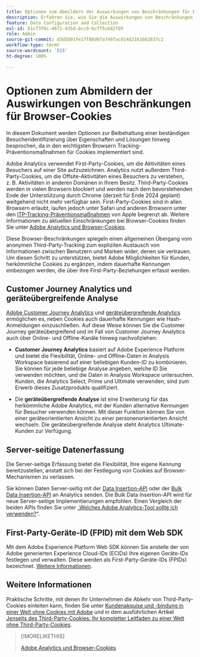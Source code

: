 ```yaml
---
title: Optionen zum Abmildern der Auswirkungen von Beschränkungen für Browser-Cookies
description: Erfahren Sie, wie Sie die Auswirkungen von Beschränkungen für Browser-Cookies reduzieren können, um die Datenerfassung für Adobe Analytics zu verbessern.
feature: Data Configuration and Collection
exl-id: 81cf3f0c-4871-435d-bcc9-bcff5c682f05
role: Admin
source-git-commit: d3d5b01fe17f88d07a748fac814d2161682837c2
workflow-type: tm+mt
source-wordcount: '515'
ht-degree: 100%

---
```


# Optionen zum Abmildern der Auswirkungen von Beschränkungen für Browser-Cookies

In diesem Dokument werden Optionen zur Beibehaltung einer beständigen Besucheridentifizierung über Eigenschaften und Lösungen hinweg besprochen, da in den wichtigsten Browsern Tracking-Präventionsmaßnahmen für Cookies implementiert sind.

Adobe Analytics verwendet First-Party-Cookies, um die Aktivitäten eines Besuchers auf einer Site aufzuzeichnen. Analytics nutzt außerdem Third-Party-Cookies, um die Offsite-Aktivitäten eines Besuchers zu verstehen, z. B. Aktivitäten in anderen Domänen in Ihrem Besitz. Third-Party-Cookies werden in vielen Browsern blockiert und werden nach dem bevorstehenden Ende der Unterstützung durch Chrome (derzeit für Ende 2024 geplant) weitgehend nicht mehr verfügbar sein. First-Party-Cookies sind in allen Browsern erlaubt, laufen jedoch unter Safari und anderen Browsern unter den [ITP-Tracking-Präventionsmaßnahmen](https://webkit.org/tracking-prevention) von Apple begrenzt ab. Weitere Informationen zu aktuellen Einschränkungen bei Browser-Cookies finden Sie unter [Adobe Analytics und Browser-Cookies](cookies.md).

Diese Browser-Beschränkungen spiegeln einen allgemeinen Übergang vom anonymen Third-Party-Tracking zum expliziten Austausch von Informationen zwischen Benutzern und Marken wider, denen sie vertrauen. Um diesen Schritt zu unterstützen, bietet Adobe Möglichkeiten für Kunden, herkömmliche Cookies zu ergänzen, indem dauerhafte Kennungen einbezogen werden, die über ihre First-Party-Beziehungen erfasst werden.

## Customer Journey Analytics und geräteübergreifende Analyse

[Adobe Customer Journey Analytics](https://experienceleague.adobe.com/docs/analytics-platform/using/cja-overview/cja-overview.html?lang=de) und [geräteübergreifende Analytics](/help/components/cda/overview.md) ermöglichen es, neben Cookies auch dauerhafte Kennungen wie Hash-Anmeldungen einzuschließen. Auf diese Weise können Sie die Customer Journey geräteübergreifend und im Fall von Customer Journey Analytics auch über Online- und Offline-Kanäle hinweg nachvollziehen:

* **Customer Journey Analytics** basiert auf Adobe Experience Platform und bietet die Flexibilität, Online- und Offline-Daten in Analysis Workspace basierend auf einer beliebigen Kunden-ID zu kombinieren. Sie können für jede beliebige Analyse angeben, welche ID Sie verwenden möchten, und die Daten in Analysis Workspace untersuchen. Kunden, die Analytics Select, Prime und Ultimate verwenden, sind zum Erwerb dieses Zusatzprodukts qualifiziert.

* Die **geräteübergreifende Analyse** ist eine Erweiterung für das herkömmliche Adobe Analytics, mit der Kunden alternative Kennungen für Besucher verwenden können. Mit dieser Funktion können Sie von einer geräteorientierten Ansicht zu einer personenorientierten Ansicht wechseln. Die geräteübergreifende Analyse steht Analytics Ultimate-Kunden zur Verfügung.

## Server-seitige Datenerfassung

Die Server-seitige Erfassung bietet die Flexibilität, Ihre eigene Kennung bereitzustellen, anstatt sich bei der Festlegung von Cookies auf Browser-Mechanismen zu verlassen.

Sie können Daten Server-seitig mit der [Data Insertion-API](https://github.com/AdobeDocs/analytics-1.4-apis/blob/master/docs/data-insertion-api/index.md) oder der [Bulk Data Insertion-API](https://www.adobe.io/apis/experiencecloud/analytics/docs.html#!AdobeDocs/analytics-2.0-apis/master/bdia.md) an Analytics senden. Die Bulk Data Insertion-API wird für neue Server-seitige Implementierungen empfohlen. Einen Vergleich der beiden APIs finden Sie unter „[Welches Adobe Analytics-Tool sollte ich verwenden?](/help/analyze/get-started/which-analytics-tool.md)“.

## First-Party-Geräte-ID (FPID) mit dem Web SDK

Mit dem Adobe Experience Platform Web SDK können Sie anstelle der von Adobe generierten Experience Cloud-IDs (ECIDs) Ihre eigenen Geräte-IDs festlegen und verwalten. Diese werden als First-Party-Geräte-IDs (FPIDs) bezeichnet. [Weitere Informationen](https://experienceleague.adobe.com/docs/experience-platform/edge/identity/first-party-device-ids.html?lang=de).

## Weitere Informationen

Praktische Schritte, mit denen Ihr Unternehmen die Abkehr von Third-Party-Cookies einleiten kann, finden Sie unter [Kundenakquise und -bindung in einer Welt ohne Cookies mit Adobe](https://business.adobe.com/de/solutions/cookieless.html) und in dem ausführlichen Artikel [Jenseits des Third-Party-Cookies: Ihr kompletter Leitfaden zu einer Welt ohne Third-Party-Cookies](https://business.adobe.com/content/dam/www/us/en/pdfs/Adobe_Thinking_Beyond_the_Third_Party_Cookie.pdf).

>[!MORELIKETHIS]
>
>[Adobe Analytics und Browser-Cookies](cookies.md)
